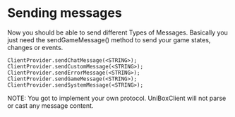 # Sending messages

Now you should be able to send different Types of Messages. Basically you just need
the sendGameMessage() method to send your game states, changes or events.

```
ClientProvider.sendChatMessage(<STRING>);
ClientProvider.sendCustomMessage(<STRING>);
ClientProvider.sendErrorMessage(<STRING>);
ClientProvider.sendGameMessage(<STRING>);
ClientProvider.sendSystemMessage(<STRING>);
```

NOTE: You got to implement your own protocol. UniBoxClient will not parse or cast any message content.
